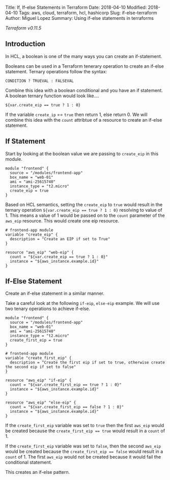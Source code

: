 Title: If, If-else Statements in Terraform
Date: 2018-04-10
Modified: 2018-04-10
Tags: aws, cloud, terraform, hcl, hashicorp
Slug: if-else-terraform
Author: Miguel Lopez
Summary: Using if-else statements in terraforms


_Terraform v0.11.5_

## **Introduction**

In HCL, a boolean is one of the many ways you can create an if-statement.

Booleans can be used in a Terraform tenerary operation to create an if-else statement. Ternary operations follow the syntax: 

```
CONDITION ? TRUEVAL : FALSEVAL
```

Combine this idea with a boolean conditional and you have an if statement. A boolean ternary function would look like....

```
${var.create_eip == true ? 1 : 0}
```
If the variable `create_ip` == `true` then return 1, else return 0. We will combine this idea with the `count` attribtue of a resource to create an if-else statement. 

## **If Statement**

Start by looking at the boolean value we are passing to `create_eip` in this module. 

```hcl-terraform
module "frontend" {
  source = "/modules/frontend-app"
  box_name = "web-01"
  ami = "ami-25615740"
  instance_type = "t2.micro"
  create_eip = true
}
```
Based on HCL semantics, setting the `create_eip` to `true` would result in the ternary operation `${var.create_eip == true ? 1 : 0}` resolving to value of 1.
This means a value of 1 would be passed on to the `count` parameter of the `aws_eip` resource. This would create one eip resource.

```hcl-terraform
# frontend-app module
variable "create_eip" {
  description = "Create an EIP if set to True"
}

resource "aws_eip" "web-eip" {
  count = "${var.create_eip == true ? 1 : 0}"
  instance = "${aws_instance.example.id}"
}
```

## **If-Else Statement**
 
Create an if-else statement in a similar manner.

Take a careful look at the following `if-eip`, `else-eip` example. We will use two tenary operations to achieve if-else.

```hcl-terraform
module "frontend" {
  source = "/modules/frontend-app"
  box_name = "web-01"
  ami = "ami-25615740"
  instance_type = "t2.micro"
  create_first_eip = true
}
```
```
# frontend-app module
variable "create_first_eip" {
  description = "Create the first eip if set to true, otherwise create the second eip if set to false"
}

resource "aws_eip" "if-eip" {
  count = "${var.create_first_eip == true ? 1 : 0}"
  instance = "${aws_instance.example.id}"
}

resource "aws_eip" "else-eip" {
  count = "${var.create_first_eip == false ? 1 : 0}"
  instance = "${aws_instance.example.id}"
}
```

If the `create_first_eip` variable was set to `true` then the first `aws_eip` would be created because the `create_first_eip == true` would result in a `count` of 1.

If the `create_first_eip` variable was set to `false`, then the second `aws_eip` would be created because the `create_first_eip == false` would result in a `count` of 1. The first `aws_eip` would not be created because it would fail the conditional statement. 

This creates an if-else pattern. 
